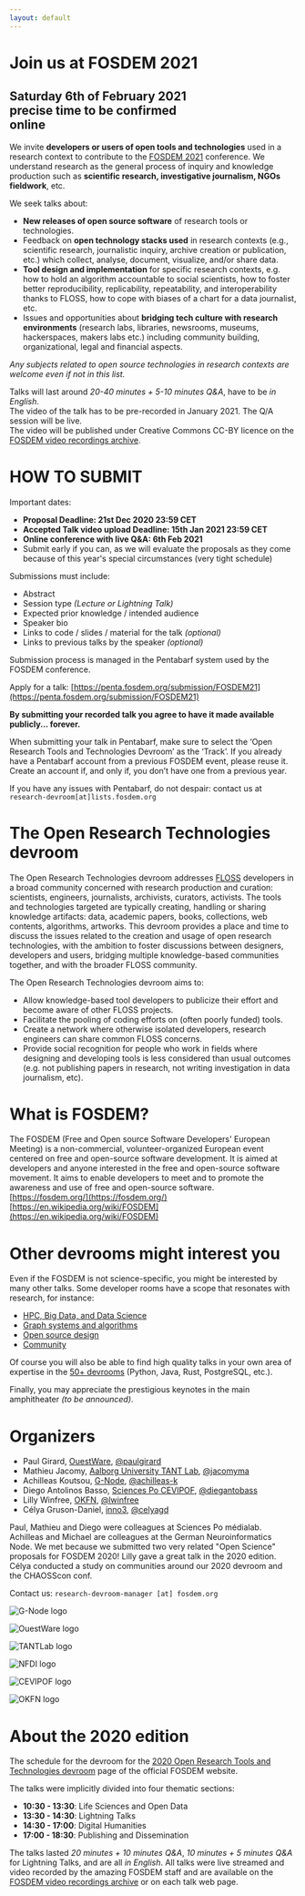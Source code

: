 ```yaml
---
layout: default
---
```

# Join us at FOSDEM 2021
## Saturday 6th of February 2021<br> precise time to be confirmed<br>online

We invite **developers or users of open tools and technologies** used in a research context to contribute to the [FOSDEM 2021](https://fosdem.org/2021/schedule/track/open_research_tools_and_technologies/) conference.
We understand research as the general process of inquiry and knowledge production such as **scientific research, investigative journalism, NGOs fieldwork**, etc.

We seek talks about:
- **New releases of open source software** of research tools or technologies.
- Feedback on **open technology stacks used** in research contexts (e.g., scientific research, journalistic inquiry, archive creation or publication, etc.) which collect, analyse, document, visualize, and/or share data.
- **Tool design and implementation** for specific research contexts, e.g. how to hold an algorithm accountable to social scientists, how to foster better reproducibility, replicability, repeatability, and interoperability thanks to FLOSS, how to cope with biases of a chart for a data journalist, etc.
- Issues and opportunities about **bridging tech culture with research environments** (research labs, libraries, newsrooms, museums, hackerspaces, makers labs etc.) including community building, organizational, legal and financial aspects.

*Any subjects related to open source technologies in research contexts are welcome even if not in this list.*

Talks will last around *20-40 minutes + 5-10 minutes Q&A*, have to be *in English*.  
The video of the talk has to be pre-recorded in January 2021. The Q/A session will be live.  
The video will be published under Creative Commons CC-BY licence on the [FOSDEM video recordings archive](https://video.fosdem.org/).

# HOW TO SUBMIT

Important dates:
- **Proposal Deadline: 21st Dec 2020 23:59 CET**
- **Accepted Talk video upload Deadline: 15th Jan 2021 23:59 CET**
- **Online conference with live Q&A: 6th Feb 2021**
- Submit early if you can, as we will evaluate the proposals as they come because of this year's special circumstances (very tight schedule)

Submissions must include:
- Abstract
- Session type *(Lecture or Lightning Talk)*
- Expected prior knowledge / intended audience
- Speaker bio
- Links to code / slides / material for the talk *(optional)*
- Links to previous talks by the speaker *(optional)*

Submission process is managed in the Pentabarf system used by the FOSDEM conference.

Apply for a talk: [https://penta.fosdem.org/submission/FOSDEM21](https://penta.fosdem.org/submission/FOSDEM21)


**By submitting your recorded talk you agree to have it made available publicly... forever.** 

When submitting your talk in Pentabarf, make sure to select the ‘Open Research Tools and Technologies Devroom’ as the ‘Track’.
If you already have a Pentabarf account from a previous FOSDEM event, please reuse it. Create an account if, and only if, you don’t have one from a previous year.

If you have any issues with Pentabarf, do not despair: contact us at `research-devroom[at]lists.fosdem.org`

# The Open Research Technologies devroom

The Open Research Technologies devroom addresses [FLOSS](https://www.gnu.org/philosophy/floss-and-foss.en.html) developers in a broad community concerned with research production and curation: scientists, engineers, journalists, archivists, curators, activists.
The tools and technologies targeted are typically creating, handling or sharing knowledge artifacts: data, academic papers, books, collections, web contents, algorithms, artworks.
This devroom provides a place and time to discuss the issues related to the creation and usage of open research technologies, with the ambition to foster discussions between designers, developers and users, bridging multiple knowledge-based communities together, and with the broader FLOSS community.

The Open Research Technologies devroom aims to:
- Allow knowledge-based tool developers to publicize their effort and become aware of other FLOSS projects.
- Facilitate the pooling of coding efforts on (often poorly funded) tools.
- Create a network where otherwise isolated developers, research engineers can share common FLOSS concerns.
- Provide social recognition for people who work in fields where designing and developing tools is less considered than usual outcomes (e.g. not publishing papers in research, not writing investigation in data journalism, etc).

# What is FOSDEM?

The FOSDEM (Free and Open source Software Developers' European Meeting) is a non-commercial, volunteer-organized European event centered on free and open-source software development. It is aimed at developers and anyone interested in the free and open-source software movement. It aims to enable developers to meet and to promote the awareness and use of free and open-source software.  
[https://fosdem.org/](https://fosdem.org/)  
[https://en.wikipedia.org/wiki/FOSDEM](https://en.wikipedia.org/wiki/FOSDEM)

# Other devrooms might interest you

Even if the FOSDEM is not science-specific, you might be interested by many other talks. Some developer rooms have a scope that resonates with research, for instance:
- [HPC, Big Data, and Data Science](https://fosdem.org/2021/schedule/track/hpc_big_data_and_data_science/)
- [Graph systems and algorithms](https://fosdem.org/2021/schedule/track/graph_systems_and_algorithms/)
- [Open source design](https://fosdem.org/2021/schedule/track/open_source_design/)
- [Community](https://fosdem.org/2021/schedule/track/community_devroom/)

Of course you will also be able to find high quality talks in your own area of expertise in the [50+ devrooms](https://fosdem.org/2021/schedule/) (Python, Java, Rust, PostgreSQL, etc.).

Finally, you may appreciate the prestigious keynotes in the main amphitheater *(to be announced)*.

# Organizers

- Paul Girard, [OuestWare](https://ouestware.com), [@paulgirard](https://github.com/paulgirard)
- Mathieu Jacomy, [Aalborg University TANT Lab](https://www.tantlab.aau.dk/), [@jacomyma](https://github.com/jacomyma)
- Achilleas Koutsou, [G-Node](http://www.g-node.org), [@achilleas-k](https://github.com/achilleas-k)
- Diego Antolinos Basso, [Sciences Po CEVIPOF](https://www.sciencespo.fr/cevipof/en.html), [@diegantobass](https://github.com/diegantobass/)
- Lilly Winfree, [OKFN](https://okfn.org/), [@lwinfree](https://github.com/lwinfree)
- Célya Gruson-Daniel, [inno3](https://inno3.fr/), [@celyagd](https://github.com/Celyagd)

Paul, Mathieu and Diego were colleagues at Sciences Po médialab.
Achilleas and Michael are colleagues at the German Neuroinformatics Node.
We met because we submitted two very related "Open Science" proposals for FOSDEM 2020!
Lilly gave a great talk in the 2020 edition.
Célya conducted a study on communities around our 2020 devroom and the CHAOSScon conf.

Contact us: `research-devroom-manager [at] fosdem.org`

![G-Node logo](img/g-node-logo.png)

![OuestWare logo](img/ouestware-logo.svg)

![TANTLab logo](img/tantlab-logo.png)

![NFDI logo](img/nfdi-logo.png)

![CEVIPOF logo](img/cevipof-logo.png)

![OKFN logo](img/okfn-logo.png)

# About the 2020 edition

The schedule for the devroom for the [2020 Open Research Tools and Technologies devroom](https://fosdem.org/2020/schedule/track/open_research_tools_and_technologies/) page of the official FOSDEM website.

The talks were implicitly divided into four thematic sections:
- **10:30 - 13:30**: Life Sciences and Open Data
- **13:30 - 14:30**: Lightning Talks
- **14:30 - 17:00**: Digital Humanities
- **17:00 - 18:30**: Publishing and Dissemination

The talks lasted *20 minutes + 10 minutes Q&A*, *10 minutes + 5 minutes Q&A* for Lightning Talks, and are all *in English*. All talks were live streamed and video recorded by the amazing FOSDEM staff and are available on the [FOSDEM video recordings archive](https://video.fosdem.org/2020/AW1.126/) or on each talk web page.

